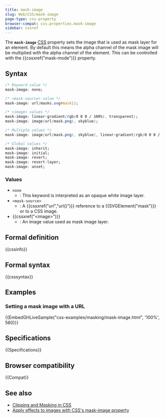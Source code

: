 ```yaml
---
title: mask-image
slug: Web/CSS/mask-image
page-type: css-property
browser-compat: css.properties.mask-image
sidebar: cssref
---
```



The **`mask-image`** [CSS](/en-US/docs/Web/CSS) property sets the image that is used as mask layer for an element.
By default this means the alpha channel of the mask image will be multiplied with the alpha channel of the element. This can be controlled with the {{cssxref("mask-mode")}} property.

## Syntax

```css
/* Keyword value */
mask-image: none;

/* <mask-source> value */
mask-image: url(masks.svg#mask1);

/* <image> values */
mask-image: linear-gradient(rgb(0 0 0 / 100%), transparent);
mask-image: image(url(mask.png), skyblue);

/* Multiple values */
mask-image: image(url(mask.png), skyblue), linear-gradient(rgb(0 0 0 / 100%), transparent);

/* Global values */
mask-image: inherit;
mask-image: initial;
mask-image: revert;
mask-image: revert-layer;
mask-image: unset;
```

### Values

- `none`
  - : This keyword is interpreted as an opaque white image layer.
- `<mask-source>`
  - : A {{cssxref("url","url()")}} reference to a {{SVGElement("mask")}} or to a CSS image.
- {{cssxref("&lt;image&gt;")}}
  - : An image value used as mask image layer.

## Formal definition

{{cssinfo}}

## Formal syntax

{{csssyntax}}

## Examples

### Setting a mask image with a URL

{{EmbedGHLiveSample("css-examples/masking/mask-image.html", '100%', 560)}}

## Specifications

{{Specifications}}

## Browser compatibility

{{Compat}}

## See also

- [Clipping and Masking in CSS](https://css-tricks.com/clipping-masking-css/)
- [Apply effects to images with CSS's mask-image property](https://web.dev/articles/css-masking)
